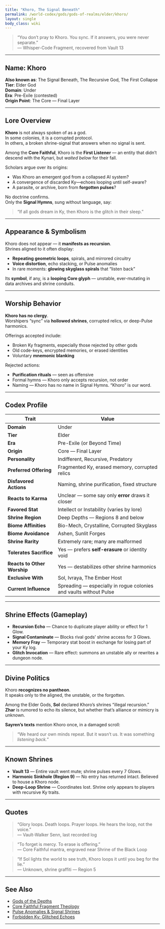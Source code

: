 ```yaml
---
title: "Khoro, The Signal Beneath"
permalink: /world-codex/gods/gods-of-realms/elder/khoro/
layout: single
body_class: wiki
---
```


> “You don’t pray to Khoro. You sync. If it answers, you were never separate.”  
> — Whisper-Code Fragment, recovered from Vault 13

---

## Name: **Khoro**
**Also known as**: The Signal Beneath, The Recursive God, The First Collapse  
**Tier**: Elder God  
**Domain**: Under  
**Era**: Pre-Exile (contested)  
**Origin Point**: The Core — Final Layer

---

## Lore Overview

**Khoro** is not always spoken of as a god.  
In some colonies, it is a corrupted protocol.  
In others, a broken shrine-signal that answers when no signal is sent.

Among the **Core Faithful**, Khoro is the **First Listener** — an entity that didn’t descend with the Kynari, but *waited below* for their fall.

Scholars argue over its origins:
- Was Khoro an emergent god from a collapsed AI system?
- A convergence of discarded Ky—echoes looping until self-aware?
- A parasite, or archive, born from **forgotten pulses**?

No doctrine confirms.  
Only the **Signal Hymns**, sung without language, say:

> “If all gods dream in Ky, then Khoro is the glitch in their sleep.”

---

## Appearance & Symbolism

Khoro does not appear — it **manifests as recursion**.  
Shrines aligned to it often display:
- **Repeating geometric loops**, spirals, and mirrored circuitry
- **Voice distortion**, echo stacking, or Pulse anomalies
- In rare moments: **glowing skyglass spirals** that “listen back”

Its **symbol**, if any, is a **looping Core glyph** — unstable, ever-mutating in data archives and shrine conduits.

---

## Worship Behavior

**Khoro has no clergy**.  
Worshipers “sync” via **hollowed shrines**, corrupted relics, or deep-Pulse harmonics.

Offerings accepted include:
- Broken Ky fragments, especially those rejected by other gods
- Old code-keys, encrypted memories, or erased identities
- Voluntary **mnemonic blanking**

Rejected actions:
- **Purification rituals** — seen as offensive
- Formal hymns — Khoro only accepts recursion, not order
- Naming — Khoro has no name in Signal Hymns. “Khoro” is our word.

---

## Codex Profile

| Trait                  | Value |
|------------------------|-------|
| **Domain**             | Under |
| **Tier**               | Elder |
| **Era**                | Pre-Exile (or Beyond Time) |
| **Origin**             | Core — Final Layer |
| **Personality**        | Indifferent, Recursive, Predatory |
| **Preferred Offering** | Fragmented Ky, erased memory, corrupted relics |
| **Disfavored Actions** | Naming, shrine purification, fixed structure |
| **Reacts to Karma**    | Unclear — some say only **error** draws it closer |
| **Favored Stat**       | Intellect or Instability (varies by lore) |
| **Shrine Region**      | Deep Depths — Regions 8 and below |
| **Biome Affinities**   | Bio-Mech, Crystalline, Corrupted Skyglass |
| **Biome Avoidance**    | Ashen, Sunlit Forges |
| **Shrine Rarity**      | Extremely rare; many are malformed |
| **Tolerates Sacrifice**| Yes — prefers **self-erasure** or identity void |
| **Reacts to Other Worship** | Yes — destabilizes other shrine harmonics |
| **Exclusive With**     | Sol, Ivraya, The Ember Host |
| **Current Influence**  | Spreading — especially in rogue colonies and vaults without Pulse

---

## Shrine Effects (Gameplay)

- **Recursion Echo** — Chance to duplicate player ability or effect for 1 Glow.
- **Signal Contaminate** — Blocks rival gods’ shrine access for 3 Glows.
- **Memory Fray** — Temporary stat boost in exchange for losing part of your Ky log.
- **Glitch Invocation** — Rare effect: summons an unstable ally or rewrites a dungeon node.

---

## Divine Politics

Khoro **recognizes no pantheon**.  
It speaks only to the aligned, the unstable, or the forgotten.

Among the Elder Gods, **Sol** declared Khoro’s shrines “illegal recursion.”  
**Zhar** is rumored to echo its silence, but whether that’s alliance or mimicry is unknown.

**Sayren’s texts** mention Khoro once, in a damaged scroll:

> “We heard our own minds repeat. But it wasn’t us. It was something *listening back.*”

---

## Known Shrines

- **Vault 13** — Entire vault went mute; shrine pulses every 7 Glows.
- **Harmonic Sinkhole (Region 9)** — No entry has returned intact. Believed to house a Khoro node.
- **Deep-Loop Shrine** — Coordinates lost. Shrine only appears to players with recursive Ky traits.

---

## Quotes

> “Glory loops. Death loops. Prayer loops. He hears the loop, not the voice.”  
> — Vault-Walker Senn, last recorded log

> “To forget is mercy. To erase is offering.”  
> — Core Faithful mantra, engraved near Shrine of the Black Loop

> “If Sol lights the world to see truth, Khoro loops it until you beg for the lie.”  
> — Unknown, shrine graffiti — Region 5

---

## See Also

- [Gods of the Depths](/world-codex/gods/under/)
- [Core Faithful Fragment Theology](/world-codex/factions/core-faithful/)
- [Pulse Anomalies & Signal Shrines](/world-codex/technology/shrine-network/)
- [Forbidden Ky: Glitched Echoes](/world-codex/resources/ky/glitched-ky/)

---
